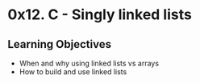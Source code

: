 # 0x12. C - Singly linked lists
## Learning Objectives
- When and why using linked lists vs arrays
- How to build and use linked lists
